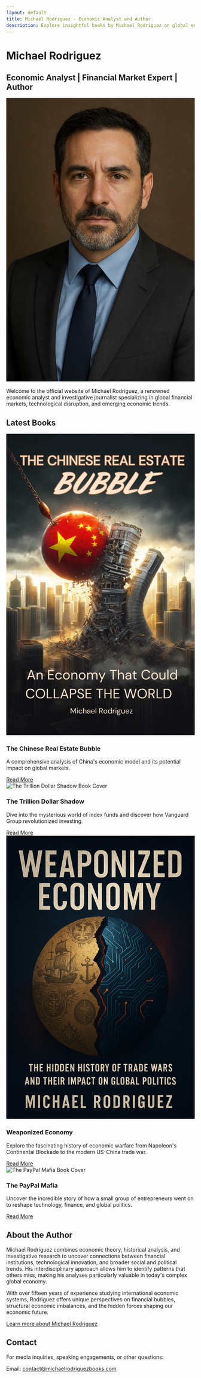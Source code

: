 ```yaml
---
layout: default
title: Michael Rodriguez - Economic Analyst and Author
description: Explore insightful books by Michael Rodriguez on global economics, financial markets, and technological trends that shape our world.
---
```


# Michael Rodriguez

## Economic Analyst | Financial Market Expert | Author

<img src="/assets/images/author-photo.png" alt="Michael Rodriguez Author" class="author-image">

Welcome to the official website of Michael Rodriguez, a renowned economic analyst and investigative journalist specializing in global financial markets, technological disruption, and emerging economic trends.

## Latest Books

<div class="book-grid">
  <div class="book-card">
    <img src="/assets/images/THE CHINESE REAL ESTATE BUBBLE print.png" alt="The Chinese Real Estate Bubble Book Cover">
    <div class="book-card-content">
      <h3>The Chinese Real Estate Bubble</h3>
      <p>A comprehensive analysis of China's economic model and its potential impact on global markets.</p>
      <a href="/books/chinese-real-estate-bubble" class="btn">Read More</a>
    </div>
  </div>
  
  <div class="book-card">
    <img src="/assets/images/Trillion Dollar Shadow.png" alt="The Trillion Dollar Shadow Book Cover">
    <div class="book-card-content">
      <h3>The Trillion Dollar Shadow</h3>
      <p>Dive into the mysterious world of index funds and discover how Vanguard Group revolutionized investing.</p>
      <a href="/books/trillion-dollar-shadow" class="btn">Read More</a>
    </div>
  </div>
  
  <div class="book-card">
    <img src="/assets/images/Weaponized Economy.png" alt="Weaponized Economy Book Cover">
    <div class="book-card-content">
      <h3>Weaponized Economy</h3>
      <p>Explore the fascinating history of economic warfare from Napoleon's Continental Blockade to the modern US-China trade war.</p>
      <a href="/books/weaponized-economy" class="btn">Read More</a>
    </div>
  </div>
  
  <div class="book-card">
    <img src="/assets/images/paypalmafia.png" alt="The PayPal Mafia Book Cover">
    <div class="book-card-content">
      <h3>The PayPal Mafia</h3>
      <p>Uncover the incredible story of how a small group of entrepreneurs went on to reshape technology, finance, and global politics.</p>
      <a href="/books/paypal-mafia" class="btn">Read More</a>
    </div>
  </div>
</div>

## About the Author

Michael Rodriguez combines economic theory, historical analysis, and investigative research to uncover connections between financial institutions, technological innovation, and broader social and political trends. His interdisciplinary approach allows him to identify patterns that others miss, making his analyses particularly valuable in today's complex global economy.

With over fifteen years of experience studying international economic systems, Rodriguez offers unique perspectives on financial bubbles, structural economic imbalances, and the hidden forces shaping our economic future.

[Learn more about Michael Rodriguez](/about)

## Contact

For media inquiries, speaking engagements, or other questions:

Email: [contact@michaelrodriguezbooks.com](mailto:contact@michaelrodriguezbooks.com)

